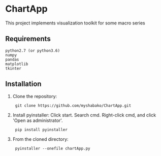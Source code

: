 # ChartApp

This project implements visualization toolkit for some macro series

## Requirements

  	python2.7 (or python3.6)
  	numpy
  	pandas
  	matplotlib
  	tkinter

## Installation

1. Clone the repository:

		git clone https://github.com/myshabako/ChartApp.git

2. Install pyinstaller: Click start. Search cmd. Right-click cmd, and click 'Open as administrator'.

		pip install pyinstaller
  
3. From the cloned directory:

    	pyinstaller --onefile chartApp.py
